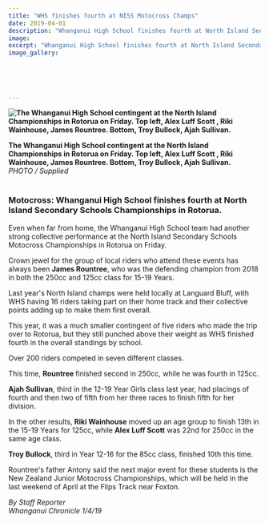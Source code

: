 ```yaml
---
title: "WHS finishes fourth at NISS Motocross Champs"
date: 2019-04-01
description: "Whanganui High School finishes fourth at North Island Secondary Schools Motocross Championships in Rotorua..."
image: 
excerpt: "Whanganui High School finishes fourth at North Island Secondary Schools Motocross Championships in Rotorua."
image_gallery:
    
    
    
    
    
---
```


<p><strong><img src="https://www.nzherald.co.nz/resizer/IheIQ-0RYpyOIIlSnkj6nGLBR8Q=/620x349/smart/filters:quality(70)/arc-anglerfish-syd-prod-nzme.s3.amazonaws.com/public/RQRLW74NANAPJNCX5ZM5YGK7NA.jpg" alt="The Whanganui High School contingent at the North Island Championships in Rotorua on Friday. Top left, Alex Luff Scott , Riki Wainhouse, James Rountree. Bottom, Troy Bullock, Ajah Sullivan." /></strong></p>
<p><strong>The Whanganui High School contingent at the North Island Championships in Rotorua on Friday. Top left, Alex Luff Scott , Riki Wainhouse, James Rountree. Bottom, Troy Bullock, Ajah Sullivan.</strong><br /><em>PHOTO / Supplied<br /><br /></em></p>
<h3>Motocross: Whanganui High School finishes fourth at North Island Secondary Schools Championships in Rotorua.</h3>
<p class="element element-paragraph">Even when far from home, the Whanganui High School team had another strong collective performance at the North Island Secondary Schools Motocross Championships in Rotorua on Friday.</p>
<p class="element element-paragraph">Crown jewel for the group of local riders who attend these events has always been <strong>James Rountree</strong>, who was the defending champion from 2018 in both the 250cc and 125cc class for 15-19 Years.</p>
<p class="element element-paragraph">Last year's North Island champs were held locally at Languard Bluff, with WHS having 16 riders taking part on their home track and their collective points adding up to make them first overall.</p>
<p class="element element-paragraph">This year, it was a much smaller contingent of five riders who made the trip over to Rotorua, but they still punched above their weight as WHS finished fourth in the overall standings by school.</p>
<p class="element element-paragraph">Over 200 riders competed in seven different classes.</p>
<p class="element element-paragraph">This time, <strong>Rountree </strong>finished second in 250cc, while he was fourth in 125cc.</p>
<p class="element element-paragraph"><strong>Ajah Sullivan</strong>, third in the 12-19 Year Girls class last year, had placings of fourth and then two of fifth from her three races to finish fifth for her division.</p>
<p class="element element-paragraph">In the other results, <strong>Riki Wainhouse</strong> moved up an age group to finish 13th in the 15-19 Years for 125cc, while <strong>Alex Luff Scott</strong> was 22nd for 250cc in the same age class.</p>
<p class="element element-paragraph"><strong>Troy Bullock</strong>, third in Year 12-16 for the 85cc class, finished 10th this time.</p>
<p class="element element-paragraph">Rountree's father Antony said the next major event for these students is the New Zealand Junior Motocross Championships, which will be held in the last weekend of April at the Flips Track near Foxton.</p>
<p class="element element-paragraph"><em>By Staff Reporter</em><br /><em>Whanganui Chronicle 1/4/19</em></p>

